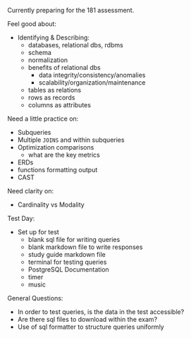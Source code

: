 Currently preparing for the 181 assessment. 

Feel good about: 
  - Identifying & Describing:
    - databases, relational dbs, rdbms
    - schema
    - normalization
    - benefits of relational dbs
      - data integrity/consistency/anomalies
      - scalability/organization/maintenance
    - tables as relations
    - rows as records
    - columns as attributes 
    

Need a little practice on: 
  - Subqueries
  - Multiple `JOINS` and within subqueries
  - Optimization comparisons 
    - what are the key metrics
  - ERDs
  - functions formatting output
  - CAST



Need clarity on: 
  - Cardinality vs Modality







Test Day: 
  - Set up for test
    - blank sql file for writing queries
    - blank markdown file to write responses 
    - study guide markdown file
    - terminal for testing queries
    - PostgreSQL Documentation
    - timer
    - music


General Questions: 
  - In order to test queries, is the data in the test accessible?
   - Are there sql files to download within the exam? 
  - Use of sql formatter to structure queries uniformly
